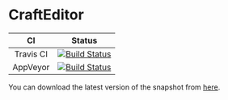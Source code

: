 # CraftEditor

CI|Status
:---:|:---:
Travis CI |[![Build Status](https://travis-ci.org/Glavo/CraftEditor.svg?branch=master)](https://travis-ci.org/Glavo/CraftEditor)
AppVeyor |[![Build Status](https://ci.appveyor.com/api/projects/status/2870e2slysq87872?svg=true)](https://ci.appveyor.com/project/Glavo/crafteditor)

You can download the latest version of the snapshot from [here](https://ci.appveyor.com/project/Glavo/crafteditor/build/artifacts).